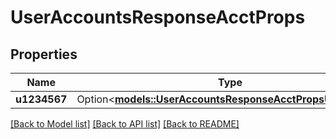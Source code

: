 # UserAccountsResponseAcctProps

## Properties

Name | Type | Description | Notes
------------ | ------------- | ------------- | -------------
**u1234567** | Option<[**models::UserAccountsResponseAcctPropsU1234567**](userAccountsResponse_acctProps_U1234567.md)> |  | [optional]

[[Back to Model list]](../README.md#documentation-for-models) [[Back to API list]](../README.md#documentation-for-api-endpoints) [[Back to README]](../README.md)
